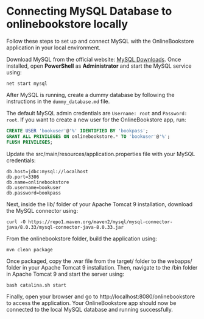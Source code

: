 # Connecting MySQL Database to onlinebookstore locally

Follow these steps to set up and connect MySQL with the OnlineBookstore application in your local environment.

Download MySQL from the official website: [MySQL Downloads](https://dev.mysql.com/downloads/mysql/). Once installed, open **PowerShell** as **Administrator** and start the MySQL service using:
```
net start mysql
```

After MySQL is running, create a dummy database by following the instructions in the `dummy_database.md` file.

The default MySQL admin credentials are `Username: root` and `Password: root`. If you want to create a new user for the OnlineBookstore app, run:
```sql
CREATE USER 'bookuser'@'%' IDENTIFIED BY 'bookpass';
GRANT ALL PRIVILEGES ON onlinebookstore.* TO 'bookuser'@'%';
FLUSH PRIVILEGES;
```

Update the src/main/resources/application.properties file with your MySQL credentials:

```db.driver=com.mysql.cj.jdbc.Driver
db.host=jdbc:mysql://localhost
db.port=3306
db.name=onlinebookstore
db.username=bookuser
db.password=bookpass
```

Next, inside the lib/ folder of your Apache Tomcat 9 installation, download the MySQL connector using:
```
curl -O https://repo1.maven.org/maven2/mysql/mysql-connector-java/8.0.33/mysql-connector-java-8.0.33.jar
```

From the onlinebookstore folder, build the application using:
```
mvn clean package
```

Once packaged, copy the .war file from the target/ folder to the webapps/ folder in your Apache Tomcat 9 installation. Then, navigate to the /bin folder in Apache Tomcat 9 and start the server using:
```
bash catalina.sh start
```

Finally, open your browser and go to http://localhost:8080/onlinebookstore to access the application. Your OnlineBookstore app should now be connected to the local MySQL database and running successfully.

